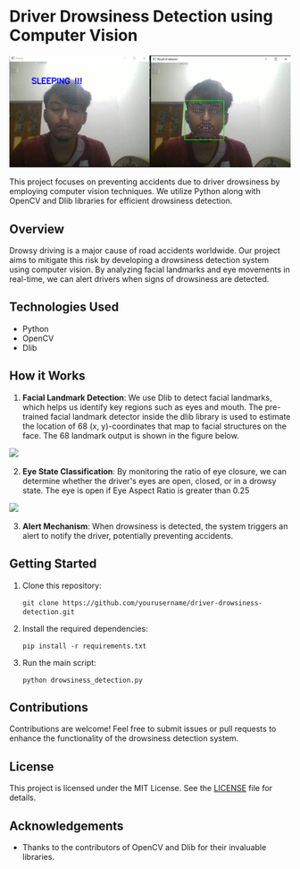 # Driver Drowsiness Detection using Computer Vision

![Drowsiness Detection](https://github.com/LookOutForMe/DriveGuard-Driver-Drowsiness-Detection-System/blob/main/Screenshots/face_detector.png)

This project focuses on preventing accidents due to driver drowsiness by employing computer vision techniques. We utilize Python along with OpenCV and Dlib libraries for efficient drowsiness detection.

## Overview

Drowsy driving is a major cause of road accidents worldwide. Our project aims to mitigate this risk by developing a drowsiness detection system using computer vision. By analyzing facial landmarks and eye movements in real-time, we can alert drivers when signs of drowsiness are detected.

## Technologies Used

- Python
- OpenCV
- Dlib

## How it Works

1. **Facial Landmark Detection**: We use Dlib to detect facial landmarks, which helps us identify key regions such as eyes and mouth. The pre-trained facial landmark detector inside the dlib library is used to estimate  the location of 68 (x, y)-coordinates that map to facial structures on the face. The 68  landmark output is shown in the figure below.
<img src="[https://github.com/jaisayush/Fatigue-Detection-System-Based-On-Behavioural-Characteristics-Of-Driver/blob/master/face.PNG](https://github.com/LookOutForMe/DriveGuard-Driver-Drowsiness-Detection-System/blob/main/Screenshots/face.png)">

2. **Eye State Classification**: By monitoring the ratio of eye closure, we can determine whether the driver's eyes are open, closed, or in a drowsy state. The eye is open if Eye Aspect Ratio is greater than 0.25
<img src="[https://github.com/jaisayush/Fatigue-Detection-System-Based-On-Behavioural-Characteristics-Of-Driver/blob/master/eye.PNG](https://github.com/LookOutForMe/DriveGuard-Driver-Drowsiness-Detection-System/blob/main/Screenshots/eye.png)">

3. **Alert Mechanism**: When drowsiness is detected, the system triggers an alert to notify the driver, potentially preventing accidents.

## Getting Started

1. Clone this repository:

    ```
    git clone https://github.com/yourusername/driver-drowsiness-detection.git
    ```

2. Install the required dependencies:

    ```
    pip install -r requirements.txt
    ```

3. Run the main script:

    ```
    python drowsiness_detection.py
    ```

## Contributions

Contributions are welcome! Feel free to submit issues or pull requests to enhance the functionality of the drowsiness detection system.

## License

This project is licensed under the MIT License. See the [LICENSE](LICENSE) file for details.

## Acknowledgements

- Thanks to the contributors of OpenCV and Dlib for their invaluable libraries.
